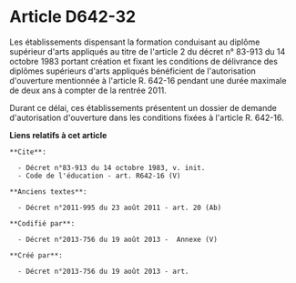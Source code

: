 # Article D642-32

Les établissements dispensant la formation conduisant au diplôme supérieur d'arts appliqués au titre de l'article 2 du décret
n° 83-913 du 14 octobre 1983 portant création et fixant les conditions de délivrance des diplômes supérieurs d'arts appliqués
bénéficient de l'autorisation d'ouverture mentionnée à l'article R. 642-16 pendant une durée maximale de deux ans à compter
de la rentrée 2011. 

Durant ce délai, ces établissements présentent un dossier de demande d'autorisation d'ouverture dans les conditions fixées à
l'article R. 642-16.

**Liens relatifs à cet article**

	**Cite**:

	  - Décret n°83-913 du 14 octobre 1983, v. init.
	  - Code de l'éducation - art. R642-16 (V)

	**Anciens textes**:

	  - Décret n°2011-995 du 23 août 2011 - art. 20 (Ab)

	**Codifié par**:

	  - Décret n°2013-756 du 19 août 2013 -  Annexe (V)

	**Créé par**:

	  - Décret n°2013-756 du 19 août 2013 - art.
